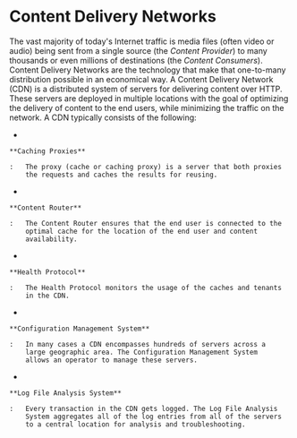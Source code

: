 Content Delivery Networks
=========================

The vast majority of today's Internet traffic is media files (often
video or audio) being sent from a single source (the *Content Provider*)
to many thousands or even millions of destinations (the *Content
Consumers*). Content Delivery Networks are the technology that make that
one-to-many distribution possible in an economical way. A Content
Delivery Network (CDN) is a distributed system of servers for delivering
content over HTTP. These servers are deployed in multiple locations with
the goal of optimizing the delivery of content to the end users, while
minimizing the traffic on the network. A CDN typically consists of the
following:

-   

    **Caching Proxies**

    :   The proxy (cache or caching proxy) is a server that both proxies
        the requests and caches the results for reusing.

-   

    **Content Router**

    :   The Content Router ensures that the end user is connected to the
        optimal cache for the location of the end user and content
        availability.

-   

    **Health Protocol**

    :   The Health Protocol monitors the usage of the caches and tenants
        in the CDN.

-   

    **Configuration Management System**

    :   In many cases a CDN encompasses hundreds of servers across a
        large geographic area. The Configuration Management System
        allows an operator to manage these servers.

-   

    **Log File Analysis System**

    :   Every transaction in the CDN gets logged. The Log File Analysis
        System aggregates all of the log entries from all of the servers
        to a central location for analysis and troubleshooting.


